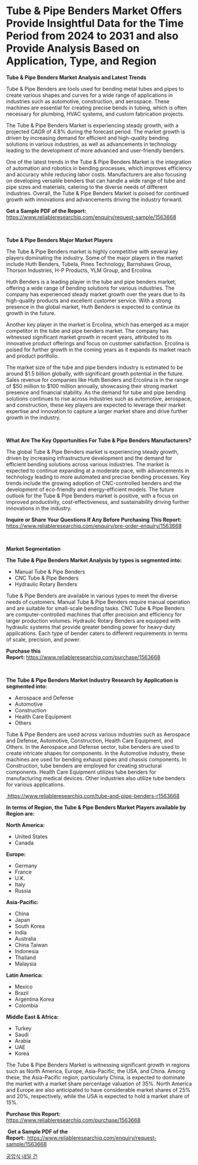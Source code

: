 <p><h1>Tube & Pipe Benders Market Offers Provide Insightful Data for the Time Period from 2024 to 2031 and also Provide Analysis Based on Application, Type, and Region</h1></p><p><strong>Tube & Pipe Benders Market Analysis and Latest Trends</strong></p>
<p><p>Tube & Pipe Benders are tools used for bending metal tubes and pipes to create various shapes and curves for a wide range of applications in industries such as automotive, construction, and aerospace. These machines are essential for creating precise bends in tubing, which is often necessary for plumbing, HVAC systems, and custom fabrication projects.</p><p>The Tube & Pipe Benders Market is experiencing steady growth, with a projected CAGR of 4.8% during the forecast period. The market growth is driven by increasing demand for efficient and high-quality bending solutions in various industries, as well as advancements in technology leading to the development of more advanced and user-friendly benders.</p><p>One of the latest trends in the Tube & Pipe Benders Market is the integration of automation and robotics in bending processes, which improves efficiency and accuracy while reducing labor costs. Manufacturers are also focusing on developing versatile benders that can handle a wide range of tube and pipe sizes and materials, catering to the diverse needs of different industries. Overall, the Tube & Pipe Benders Market is poised for continued growth with innovations and advancements driving the industry forward.</p></p>
<p><strong>Get a Sample PDF of the Report:&nbsp;</strong> <a href="https://www.reliableresearchiq.com/enquiry/request-sample/1563668">https://www.reliableresearchiq.com/enquiry/request-sample/1563668</a></p>
<p>&nbsp;</p>
<p><strong>Tube & Pipe Benders Major Market Players</strong></p>
<p><p>The Tube & Pipe Benders market is highly competitive with several key players dominating the industry. Some of the major players in the market include Huth Benders, Tubela, Pines Technology, Barnshaws Group, Thorson Industries, H-P Products, YLM Group, and Ercolina.</p><p>Huth Benders is a leading player in the tube and pipe benders market, offering a wide range of bending solutions for various industries. The company has experienced steady market growth over the years due to its high-quality products and excellent customer service. With a strong presence in the global market, Huth Benders is expected to continue its growth in the future.</p><p>Another key player in the market is Ercolina, which has emerged as a major competitor in the tube and pipe benders market. The company has witnessed significant market growth in recent years, attributed to its innovative product offerings and focus on customer satisfaction. Ercolina is poised for further growth in the coming years as it expands its market reach and product portfolio.</p><p>The market size of the tube and pipe benders industry is estimated to be around $1.5 billion globally, with significant growth potential in the future. Sales revenue for companies like Huth Benders and Ercolina is in the range of $50 million to $100 million annually, showcasing their strong market presence and financial stability. As the demand for tube and pipe bending solutions continues to rise across industries such as automotive, aerospace, and construction, these key players are expected to leverage their market expertise and innovation to capture a larger market share and drive further growth in the industry.</p></p>
<p>&nbsp;</p>
<p><strong>What Are The Key Opportunities For Tube & Pipe Benders Manufacturers?</strong></p>
<p><p>The global Tube & Pipe Benders market is experiencing steady growth, driven by increasing infrastructure development and the demand for efficient bending solutions across various industries. The market is expected to continue expanding at a moderate pace, with advancements in technology leading to more automated and precise bending processes. Key trends include the growing adoption of CNC-controlled benders and the development of eco-friendly and energy-efficient models. The future outlook for the Tube & Pipe Benders market is positive, with a focus on improved productivity, cost-effectiveness, and sustainability driving further innovations in the industry.</p></p>
<p><strong>Inquire or Share Your Questions If Any Before Purchasing This Report:</strong> <a href="https://www.reliableresearchiq.com/enquiry/pre-order-enquiry/1563668">https://www.reliableresearchiq.com/enquiry/pre-order-enquiry/1563668</a></p>
<p>&nbsp;</p>
<p><strong>Market Segmentation</strong></p>
<p><strong>The Tube & Pipe Benders Market Analysis by types is segmented into:</strong></p>
<p><ul><li>Manual Tube & Pipe Benders</li><li>CNC Tube & Pipe Benders</li><li>Hydraulic Rotary Benders</li></ul></p>
<p><p>Tube & Pipe Benders are available in various types to meet the diverse needs of customers. Manual Tube & Pipe Benders require manual operation and are suitable for small-scale bending tasks. CNC Tube & Pipe Benders are computer-controlled machines that offer precision and efficiency for larger production volumes. Hydraulic Rotary Benders are equipped with hydraulic systems that provide greater bending power for heavy-duty applications. Each type of bender caters to different requirements in terms of scale, precision, and power.</p></p>
<p><strong>Purchase this Report:&nbsp;</strong><a href="https://www.reliableresearchiq.com/purchase/1563668">https://www.reliableresearchiq.com/purchase/1563668</a></p>
<p>&nbsp;</p>
<p><strong>The Tube & Pipe Benders Market Industry Research by Application is segmented into:</strong></p>
<p><ul><li>Aerospace and Defense</li><li>Automotive</li><li>Construction</li><li>Health Care Equipment</li><li>Others</li></ul></p>
<p><p>Tube & Pipe Benders are used across various industries such as Aerospace and Defense, Automotive, Construction, Health Care Equipment, and Others. In the Aerospace and Defense sector, tube benders are used to create intricate shapes for components. In the Automotive industry, these machines are used for bending exhaust pipes and chassis components. In Construction, tube benders are employed for creating structural components. Health Care Equipment utilizes tube benders for manufacturing medical devices. Other industries also utilize tube benders for various applications.</p></p>
<p><a href="https://www.reliableresearchiq.com/tube-and-pipe-benders-r1563668">&nbsp;https://www.reliableresearchiq.com/tube-and-pipe-benders-r1563668</a></p>
<p><strong>In terms of Region, the Tube & Pipe Benders Market Players available by Region are:</strong></p>
<p>
    <p> <strong> North America: </strong>
        <ul>
            <li>United States</li>
            <li>Canada</li>
        </ul>
        </p> 
    <p> <strong> Europe: </strong>
        <ul>
            <li>Germany</li>
            <li>France</li>
            <li>U.K.</li>
            <li>Italy</li>
            <li>Russia</li>
        </ul>
        </p> 
    <p> <strong> Asia-Pacific: </strong>
        <ul>
            <li>China</li>
            <li>Japan</li>
            <li>South Korea</li>
            <li>India</li>
            <li>Australia</li>
            <li>China Taiwan</li>
            <li>Indonesia</li>
            <li>Thailand</li>
            <li>Malaysia</li>
        </ul>
        </p> 
    <p> <strong> Latin America: </strong>
        <ul>
            <li>Mexico</li>
            <li>Brazil</li>
            <li>Argentina Korea</li>
            <li>Colombia</li>
        </ul>
        </p> 
    <p> <strong> Middle East & Africa: </strong>
        <ul>
            <li>Turkey</li>
            <li>Saudi</li>
            <li>Arabia</li>
            <li>UAE</li>
            <li>Korea</li>
        </ul>
    </p>
    </p>
<p><p>The Tube & Pipe Benders Market is witnessing significant growth in regions such as North America, Europe, Asia-Pacific, the USA, and China. Among these, the Asia-Pacific region, particularly China, is expected to dominate the market with a market share percentage valuation of 35%. North America and Europe are also anticipated to have considerable market shares of 25% and 20%, respectively, while the USA is expected to hold a market share of 15%.</p></p>
<p><strong>Purchase this Report: </strong><a href="https://www.reliableresearchiq.com/purchase/1563668">https://www.reliableresearchiq.com/purchase/1563668</a></p>
<p>&nbsp;<strong>Get a Sample PDF of the Report:&nbsp;&nbsp;</strong><a href="https://www.reliableresearchiq.com/enquiry/request-sample/1563668">https://www.reliableresearchiq.com/enquiry/request-sample/1563668</a></p>
<p><strong></strong></p>
<p><p><a href="https://github.com/vss5505pa7z1p/Market-Research-Report-List-3/blob/main/412872147748.md">공압식 네일 건</a></p></p>